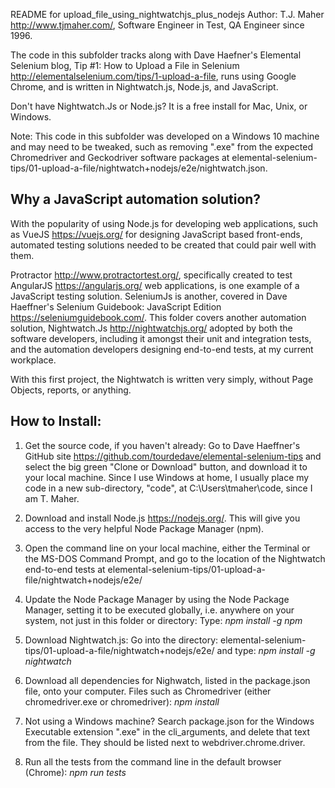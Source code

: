 README for upload_file_using_nightwatchjs_plus_nodejs
Author: T.J. Maher <http://www.tjmaher.com/>, Software Engineer in Test, QA Engineer since 1996.

The code in this subfolder tracks along with Dave Haefner's Elemental Selenium blog, Tip #1: How to Upload a File in Selenium <http://elementalselenium.com/tips/1-upload-a-file>, runs using Google Chrome, and is written in Nightwatch.js, Node.js, and JavaScript. 

Don't have Nightwatch.Js or Node.js? It is a free install for Mac, Unix, or Windows. 

Note: This code in this subfolder was developed on a Windows 10 machine and may need to be tweaked, such as removing ".exe" from the expected Chromedriver and Geckodriver software packages at elemental-selenium-tips/01-upload-a-file/nightwatch+nodejs/e2e/nightwatch.json. 

Why a JavaScript automation solution?
-----------------------------------

With the popularity of using Node.js for developing web applications, such as VueJS <https://vuejs.org/> for designing JavaScript based front-ends, automated testing solutions needed to be created that could pair well with them. 

Protractor <http://www.protractortest.org/>, specifically created to test AngularJS <https://angularjs.org/> web applications, is one example of a JavaScript testing solution. SeleniumJs is another, covered in Dave Haeffner's Selenium Guidebook: JavaScript Edition <https://seleniumguidebook.com/>. This folder covers another automation solution, Nightwatch.Js <http://nightwatchjs.org/> adopted by both the software developers, including it amongst their unit and integration tests, and the automation developers designing end-to-end tests, at my current workplace.


With this first project, the Nightwatch is written very simply, without Page Objects, reports, or anything.

How to Install:
---------------
1) Get the source code, if you haven't already: Go to Dave Haeffner's GitHub site <https://github.com/tourdedave/elemental-selenium-tips> and select the big green "Clone or Download" button, and download it to your local machine. Since I use Windows at home, I usually place my code in a new sub-directory, "code", at C:\Users\tmaher\code\, since I am T. Maher. 

2) Download and install Node.js <https://nodejs.org/>. This will give you access to the very helpful Node Package Manager (npm).

3) Open the command line on your local machine, either the Terminal or the MS-DOS Command Prompt, and go to the location of the Nightwatch end-to-end tests at elemental-selenium-tips/01-upload-a-file/nightwatch+nodejs/e2e/ 

4) Update the Node Package Manager by using the Node Package Manager, setting it to be executed globally, i.e. anywhere on your system, not just in this folder or directory: Type: *npm install -g npm*      

5) Download Nightwatch.js: Go into the directory: elemental-selenium-tips/01-upload-a-file/nightwatch+nodejs/e2e/ and type: *npm install -g nightwatch*

6) Download all dependencies for Nighwatch, listed in the package.json file, onto your computer. Files such as Chromedriver (either chromedriver.exe or chromedriver): *npm install*

7) Not using a Windows machine? Search package.json for the Windows Executable extension ".exe" in the cli_arguments, and delete that text from the file. They should be listed next to webdriver.chrome.driver.

8) Run all the tests from the command line in the default browser (Chrome): *npm run tests*





